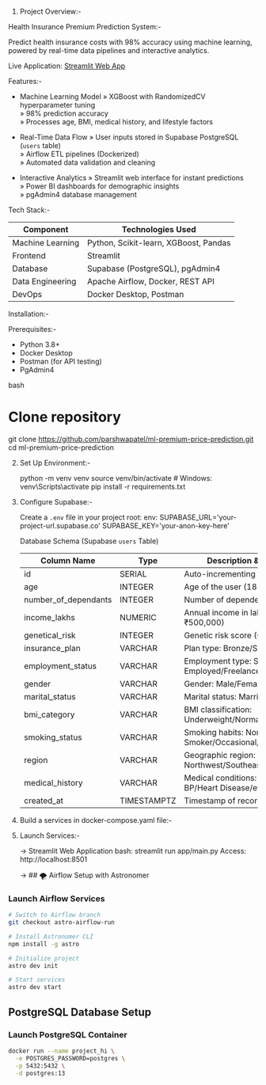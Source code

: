 1. Project Overview:-

  Health Insurance Premium Prediction System:-
  
  Predict health insurance costs with 98% accuracy using machine learning, powered by real-time data pipelines and interactive analytics.
  
  Live Application: [Streamlit Web App](https://get-health-insurance-price.streamlit.app/)
  
  
  Features:-
  - Machine Learning Model 
    » XGBoost with RandomizedCV hyperparameter tuning  
    » 98% prediction accuracy  
    » Processes age, BMI, medical history, and lifestyle factors
  
  - Real-Time Data Flow
    » User inputs stored in Supabase PostgreSQL (`users` table)  
    » Airflow ETL pipelines (Dockerized)  
    » Automated data validation and cleaning
  
  - Interactive Analytics
    » Streamlit web interface for instant predictions  
    » Power BI dashboards for demographic insights  
    » pgAdmin4 database management
  
  
  Tech Stack:-
  
  | Component              | Technologies Used                          |
  |------------------------|--------------------------------------------|
  | Machine Learning       | Python, Scikit-learn, XGBoost, Pandas      |
  | Frontend               | Streamlit                                  |
  | Database               | Supabase (PostgreSQL), pgAdmin4            |
  | Data Engineering       | Apache Airflow, Docker, REST API           |
  | DevOps                 | Docker Desktop, Postman                    |
  
  
  Installation:-
  
  Prerequisites:-
  - Python 3.8+
  - Docker Desktop
  - Postman (for API testing)
  - PgAdmin4

  bash 
  # Clone repository
  git clone https://github.com/parshwapatel/ml-premium-price-prediction.git
  cd ml-premium-price-prediction


2. Set Up Environment:-
   
    python -m venv venv
    source venv/bin/activate  # Windows: venv\Scripts\activate
    pip install -r requirements.txt


3. Configure Supabase:-

   Create a `.env` file in your project root:
   env:
     SUPABASE_URL='your-project-url.supabase.co'
     SUPABASE_KEY='your-anon-key-here'

   Database Schema (Supabase `users` Table)
   
      | Column Name            | Type        | Description & Example Values                     |
      |------------------------|-------------|--------------------------------------------------|
      | id                     | SERIAL      | Auto-incrementing unique identifier              |
      | age                    | INTEGER     | Age of the user (18-100)                         |
      | number_of_dependants   | INTEGER     | Number of dependents (0-20)                      |
      | income_lakhs           | NUMERIC     | Annual income in lakhs (e.g., 5 = ₹500,000)      |
      | genetical_risk         | INTEGER     | Genetic risk score (0-5 scale)                   |
      | insurance_plan         | VARCHAR     | Plan type: Bronze/Silver/Gold                    |
      | employment_status      | VARCHAR     | Employment type: Salaried/Self-Employed/Freelancer |
      | gender                 | VARCHAR     | Gender: Male/Female                              |
      | marital_status         | VARCHAR     | Marital status: Married/Unmarried                |
      | bmi_category           | VARCHAR     | BMI classification: Underweight/Normal/Overweight/Obesity |
      | smoking_status         | VARCHAR     | Smoking habits: Non-Smoker/Occasional/Regular    |
      | region                 | VARCHAR     | Geographic region: Northwest/Southeast/Northeast/Southwest |
      | medical_history        | VARCHAR     | Medical conditions: Diabetes/High BP/Heart Disease/etc. |
      | created_at             | TIMESTAMPTZ | Timestamp of record creation                     |


4. Build a services in docker-compose.yaml file:-


5. Launch Services:-
   
   -> Streamlit Web Application
      bash:
        streamlit run app/main.py
      Access: http://localhost:8501
    
   -> ## 🌪️ Airflow Setup with Astronomer

### Launch Airflow Services
```bash
# Switch to Airflow branch
git checkout astro-airflow-run

# Install Astronomer CLI
npm install -g astro

# Initialize project
astro dev init

# Start services
astro dev start 
```  

## PostgreSQL Database Setup

### Launch PostgreSQL Container
```bash
docker run --name project_hi \
  -e POSTGRES_PASSWORD=postgres \
  -p 5432:5432 \
  -d postgres:13
```  
